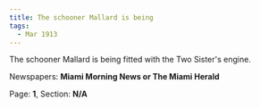 ```yaml
---  
title: The schooner Mallard is being  
tags:  
  - Mar 1913  
---  
```

  
The schooner Mallard is being fitted with the Two Sister's engine.  
  
Newspapers: **Miami Morning News or The Miami Herald**  
  
Page: **1**, Section: **N/A** 

